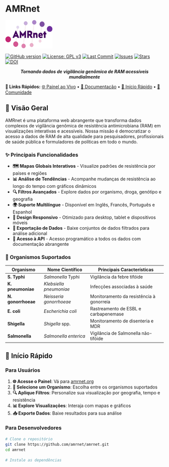 # AMRnet

<img src='assets/img/logo-prod.png' width="150" height="90">

[![GitHub version](https://img.shields.io/badge/version-1.1.0-blue.svg)](https://github.com/amrnet/amrnet)
[![License: GPL v3](https://img.shields.io/badge/License-GPLv3-blue.svg)](https://www.gnu.org/licenses/gpl-3.0)
[![Last Commit](https://img.shields.io/github/last-commit/amrnet/amrnet)](https://github.com/amrnet/amrnet/commits/main)
[![Issues](https://img.shields.io/github/issues/amrnet/amrnet)](https://github.com/amrnet/amrnet/issues)
[![Stars](https://img.shields.io/github/stars/amrnet/amrnet)](https://github.com/amrnet/amrnet/stargazers)
[![DOI](https://zenodo.org/badge/615052960.svg)](https://zenodo.org/doi/10.5281/zenodo.10810218)

<p align="center">
  <em><b>Tornando dados de vigilância genômica de RAM acessíveis mundialmente</b></em>
</p>

**🔗 Links Rápidos:** [🌐 Painel ao Vivo](https://www.amrnet.org) • [📖 Documentação](https://amrnet.readthedocs.io) • [🚀 Início Rápido](#-início-rápido) • [💬 Comunidade](https://github.com/amrnet/amrnet/discussions)

## 🎯 Visão Geral

AMRnet é uma plataforma web abrangente que transforma dados complexos de vigilância genômica de resistência antimicrobiana (RAM) em visualizações interativas e acessíveis. Nossa missão é democratizar o acesso a dados de RAM de alta qualidade para pesquisadores, profissionais de saúde pública e formuladores de políticas em todo o mundo.

### ✨ Principais Funcionalidades

- **🗺️ Mapas Globais Interativos** - Visualize padrões de resistência por países e regiões
- **📊 Análise de Tendências** - Acompanhe mudanças de resistência ao longo do tempo com gráficos dinâmicos
- **🔍 Filtros Avançados** - Explore dados por organismo, droga, genótipo e geografia
- **🌍 Suporte Multilíngue** - Disponível em Inglês, Francês, Português e Espanhol
- **📱 Design Responsivo** - Otimizado para desktop, tablet e dispositivos móveis
- **📁 Exportação de Dados** - Baixe conjuntos de dados filtrados para análise adicional
- **🔌 Acesso à API** - Acesso programático a todos os dados com documentação abrangente

### 🦠 Organismos Suportados

| Organismo | Nome Científico | Principais Características |
|----------|----------------|---------------------------|
| **S. Typhi** | *Salmonella* Typhi | Vigilância da febre tifóide |
| **K. pneumoniae** | *Klebsiella pneumoniae* | Infecções associadas à saúde |
| **N. gonorrhoeae** | *Neisseria gonorrhoeae* | Monitoramento da resistência à gonorreia |
| **E. coli** | *Escherichia coli* | Rastreamento de ESBL e carbapenemase |
| **Shigella** | *Shigella* spp. | Monitoramento de disenteria e MDR |
| **Salmonella** | *Salmonella enterica* | Vigilância de Salmonella não-tifóide |

## 🚀 Início Rápido

### Para Usuários

1. **🌐 Acesse o Painel**: Vá para [amrnet.org](https://www.amrnet.org)
2. **🦠 Selecione um Organismo**: Escolha entre os organismos suportados
3. **🔍 Aplique Filtros**: Personalize sua visualização por geografia, tempo e resistência
4. **📊 Explore Visualizações**: Interaja com mapas e gráficos
5. **📥 Exporte Dados**: Baixe resultados para sua análise

### Para Desenvolvedores

```bash
# Clone o repositório
git clone https://github.com/amrnet/amrnet.git
cd amrnet

# Instale as dependências
```
